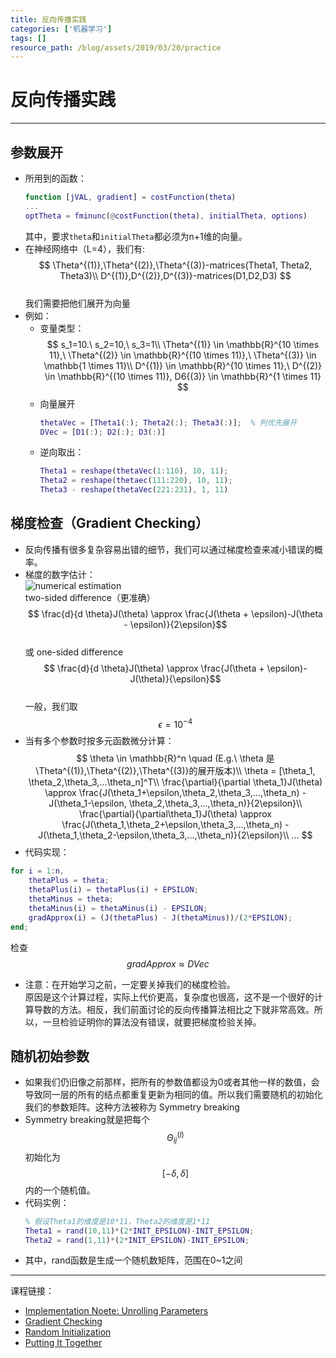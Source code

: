 ```yaml
---
title: 反向传播实践
categories: ['机器学习']
tags: []
resource_path: /blog/assets/2019/03/20/practice
---
```


<script type="text/javascript" async src="https://cdn.mathjax.org/mathjax/latest/MathJax.js?config=TeX-MML-AM_CHTML"> </script>

反向传播实践
===

---

参数展开
---
* 所用到的函数：  
  ``` matlab
  function [jVAL, gradient] = costFunction(theta)
  ...
  optTheta = fminunc(@costFunction(theta), initialTheta, options)
  ```
  其中，要求```theta```和```initialTheta```都必须为n+1维的向量。
* 在神经网络中（L=4），我们有:  
  $$ \Theta^{(1)},\Theta^{(2)},\Theta^{(3)}-matrices(Theta1, Theta2, Theta3)\\
  D^{(1)},D^{(2)},D^{(3)}-matrices(D1,D2,D3) $$  
  我们需要把他们展开为向量
* 例如：  
  * 变量类型：  
    $$
    s_1=10.\ s_2=10,\ s_3=1\\
    \Theta^{(1)} \in \mathbb{R}^{10 \times 11},\ \Theta^{(2)} \in \mathbb{R}^{(10 \times 11)},\ \Theta^{(3)} \in \mathbb{1 \times 11}\\
    D^{(1)} \in \mathbb{R}^{10 \times 11},\ D^{(2)} \in \mathbb{R}^{(10 \times 11)}, D6{(3)} \in \mathbb{R}^{1 \times 11}
    $$
  * 向量展开
    ```matlab
    thetaVec = [Theta1(:); Theta2(:); Theta3(:)];  % 列优先展开
    DVec = [D1(:); D2(:); D3(:)]
    ```
  * 逆向取出：  
    ```matlab
    Theta1 = reshape(thetaVec(1:110), 10, 11);
    Theta2 = reshape(thetaec(111:220), 10, 11);
    Theta3 - reshape(thetaVec(221:231), 1, 11)
    ```

梯度检查（Gradient Checking）
---

* 反向传播有很多复杂容易出错的细节，我们可以通过梯度检查来减小错误的概率。
* 梯度的数字估计：  
  ![numerical estimation]({{page.resource_path}}/estimation.png)  
  two-sided difference（更准确）
  $$ \frac{d}{d \theta}J(\theta) \approx \frac{J(\theta + \epsilon)-J(\theta - \epsilon)}{2\epsilon}$$  
  或 one-sided difference
  $$ \frac{d}{d \theta}J(\theta) \approx \frac{J(\theta + \epsilon)-J(\theta)}{\epsilon}$$  
  一般，我们取
  $$\epsilon=10^{-4}$$
* 当有多个参数时按多元函数微分计算：  
  $$
  \theta \in \mathbb{R}^n \quad (E.g.\ \theta 是\Theta^{(1)},\Theta^{(2)},\Theta^{(3)}的展开版本)\\
  \theta = [\theta_1, \theta_2,\theta_3,...\theta_n]^T\\
  \frac{\partial}{\partial \theta_1}J(\theta) \approx \frac{J(\theta_1+\epsilon,\theta_2,\theta_3,...,\theta_n) - J(\theta_1-\epsilon, \theta_2,\theta_3,...,\theta_n)}{2\epsilon}\\
  \frac{\partial}{\partial\theta_1}J(\theta) \approx \frac{J(\theta_1,\theta_2+\epsilon,\theta_3,...,\theta_n) - J(\theta_1,\theta_2-\epsilon,\theta_3,...,\theta_n)}{2\epsilon}\\
  ...
  $$
*  代码实现：
  ```matlab
  for i = 1:n,
      thetaPlus = theta;
      thetaPlus(i) = thetaPlus(i) + EPSILON;
      thetaMinus = theta;
      thetaMinus(i) = thetaMinus(i) - EPSILON;
      gradApprox(i) = (J(thetaPlus) - J(thetaMinus))/(2*EPSILON);
  end;
  ```  
  检查$$gradApprox \approx DVec$$
* 注意：在开始学习之前，一定要关掉我们的梯度检验。  
  原因是这个计算过程，实际上代价更高，复杂度也很高，这不是一个很好的计算导数的方法。相反，我们前面讨论的反向传播算法相比之下就非常高效。所以，一旦检验证明你的算法没有错误，就要把梯度检验关掉。

随机初始参数
---

* 如果我们仍旧像之前那样，把所有的参数值都设为0或者其他一样的数值，会导致同一层的所有的结点都重复更新为相同的值。所以我们需要随机的初始化我们的参数矩阵。这种方法被称为 Symmetry breaking
* Symmetry breaking就是把每个
$$\Theta_{ij}^{(l)}$$
初始化为
$$\ [-\delta, \delta] \ $$
内的一个随机值。
* 代码实例：  
  ```matlab
  % 假设Theta1的维度是10*11，Theta2的维度是1*11
  Theta1 = rand(10,11)*(2*INIT_EPSILON)-INIT_EPSILON;
  Theta2 = rand(1,11)*(2*INIT_EPSILON)-INIT_EPSILON;
  ```
* 其中，rand函数是生成一个随机数矩阵，范围在0~1之间

---
课程链接：  
* [Implementation Noete: Unrolling Parameters](https://www.coursera.org/learn/machine-learning/supplement/v88ik/implementation-note-unrolling-parameters)
* [Gradient Checking](https://www.coursera.org/learn/machine-learning/supplement/fqeMw/gradient-checking)
* [Random Initialization](https://www.coursera.org/learn/machine-learning/supplement/KMzY7/random-initialization)
* [Putting It Together](https://www.coursera.org/learn/machine-learning/supplement/Uskwd/putting-it-together)